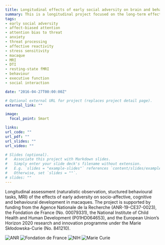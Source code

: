 ```yaml
---
title: Longitudinal effects of early social adversity on brain and behaviour
summary: This is a longitudinal project focused on the long-term effects of early social adversity on social, affective, cognitive, and behavioural outcomes in macaques, and the neurobiological mechanisms underlying these relationships. Naturalistic observation, structured behavioural tasks, and MRI (anatomical, diffusion, rs-functional) are being utlized to assess brain and behavioural development from pre-puberty, across adolescence, into early adulthood. The project is supported by funding from the Agence Nationale de la Recherche (ANR-19-CE37-0023), the Fondation de France (No. 00079331), the National Institute of Child Health and Human Development (P01HD064653), and a Marie Curie Individual Fellowship awarded to Holly Rayson (European Union’s Horizon 2020 research and innovation programme under the Marie Skłodowska-Curie; grant agreement No. 841210) to look at the effects of early adversity on a relationship between affect-biased attention and anxiety, and its underlying neural correlates . 
tags:
- early social adversity
- affect-biased attention
- attention bias to threat
- anxiety
- threat processing
- affective reactivity
- stress sensitivity
- macaque
- MRI
- DTI
- resting-state fMRI
- behaviour
- executive function
- social interaction

date: "2016-04-27T00:00:00Z"

# Optional external URL for project (replaces project detail page).
external_link: ""

image:
  focal_point: Smart

links:
url_code: ""
url_pdf: ""
url_slides: ""
url_video: ""

# Slides (optional).
#   Associate this project with Markdown slides.
#   Simply enter your slide deck's filename without extension.
#   E.g. `slides = "example-slides"` references `content/slides/example-slides.md`.
#   Otherwise, set `slides = ""`.
# slides: ""
---
```


Longitudinal assessment (naturalistic observation, stuctured behavioural tasks, MRI) of the effects of early adversity on socio-affective, cognitive and behavioural development in macaques. The project is supported by funding from the Agence Nationale de la Recherche (ANR-19-CE37-0023), the Fondation de France (No. 00079331), the National Institute of Child Health and Human Development (P01HD064653), and the European Union’s Horizon 2020 research and innovation programme under the Marie Skłodowska-Curie (No. 841210). 

![ANR](/anr.png)
![Fondation de France](/fondation_de_france.png)
![NIH](/nih.png)
![Marie Curie](/eu.jpg)
